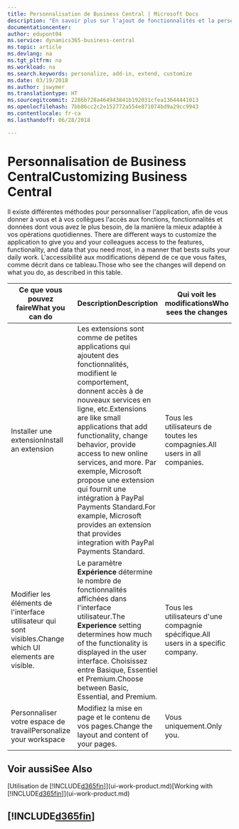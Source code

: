 ```yaml
---
title: Personnalisation de Business Central | Microsoft Docs
description: "En savoir plus sur l'ajout de fonctionnalités et la personnalisation de Business Central."
documentationcenter: 
author: edupont04
ms.service: dynamics365-business-central
ms.topic: article
ms.devlang: na
ms.tgt_pltfrm: na
ms.workload: na
ms.search.keywords: personalize, add-in, extend, customize
ms.date: 03/19/2018
ms.author: jswymer
ms.translationtype: HT
ms.sourcegitcommit: 2286b728a464943841b192031cfea13644441013
ms.openlocfilehash: 7bb86cc2c2e152772a554e871074bd9a29cc9943
ms.contentlocale: fr-ca
ms.lasthandoff: 06/28/2018

---
```

# <a name="customizing-business-central"></a><span data-ttu-id="9178d-103">Personnalisation de Business Central</span><span class="sxs-lookup"><span data-stu-id="9178d-103">Customizing Business Central</span></span>
<span data-ttu-id="9178d-104"><!--NAV # Customizing Dynamics NAV --> Il existe différentes méthodes pour personnaliser l'application, afin de vous donner à vous et à vos collègues l'accès aux fonctions, fonctionnalités et données dont vous avez le plus besoin, de la manière la mieux adaptée à vos opérations quotidiennes.</span><span class="sxs-lookup"><span data-stu-id="9178d-104"><!--NAV # Customizing Dynamics NAV --> There are different ways to customize the application to give you and your colleagues access to the features, functionality, and data that you need most, in a manner that bests suits your daily work.</span></span> <span data-ttu-id="9178d-105">L'accessibilité aux modifications dépend de ce que vous faites, comme décrit dans ce tableau.</span><span class="sxs-lookup"><span data-stu-id="9178d-105">Those who see the changes will depend on what you do, as described in this table.</span></span>

| <span data-ttu-id="9178d-106">Ce que vous pouvez faire</span><span class="sxs-lookup"><span data-stu-id="9178d-106">What you can do</span></span>    |  <span data-ttu-id="9178d-107">Description</span><span class="sxs-lookup"><span data-stu-id="9178d-107">Description</span></span>  |  <span data-ttu-id="9178d-108">Qui voit les modifications</span><span class="sxs-lookup"><span data-stu-id="9178d-108">Who sees the changes</span></span>  |  <span data-ttu-id="9178d-109">Plus d'informations</span><span class="sxs-lookup"><span data-stu-id="9178d-109">More information</span></span>  |
|-----|---------------|---------|-------|
|<span data-ttu-id="9178d-110">Installer une extension</span><span class="sxs-lookup"><span data-stu-id="9178d-110">Install an extension</span></span>|<span data-ttu-id="9178d-111">Les extensions sont comme de petites applications qui ajoutent des fonctionnalités, modifient le comportement, donnent accès à de nouveaux services en ligne, etc.</span><span class="sxs-lookup"><span data-stu-id="9178d-111">Extensions are like small applications that add functionality, change behavior, provide access to new online services, and more.</span></span> <span data-ttu-id="9178d-112">Par exemple, Microsoft propose une extension qui fournit une intégration à PayPal Payments Standard.</span><span class="sxs-lookup"><span data-stu-id="9178d-112">For example, Microsoft provides an extension that provides integration with PayPal Payments Standard.</span></span>|<span data-ttu-id="9178d-113">Tous les utilisateurs de toutes les compagnies.</span><span class="sxs-lookup"><span data-stu-id="9178d-113">All users in all companies.</span></span>|[<span data-ttu-id="9178d-114">Personnalisation à l'aide d'extensions</span><span class="sxs-lookup"><span data-stu-id="9178d-114">Customizing Using Extensions</span></span>](ui-extensions.md)|
|<span data-ttu-id="9178d-115">Modifier les éléments de l'interface utilisateur qui sont visibles.</span><span class="sxs-lookup"><span data-stu-id="9178d-115">Change which UI elements are visible.</span></span>|<span data-ttu-id="9178d-116">Le paramètre **Expérience** détermine le nombre de fonctionnalités affichées dans l'interface utilisateur.</span><span class="sxs-lookup"><span data-stu-id="9178d-116">The **Experience** setting determines how much of the functionality is displayed in the user interface.</span></span> <span data-ttu-id="9178d-117">Choisissez entre Basique, Essentiel et Premium.</span><span class="sxs-lookup"><span data-stu-id="9178d-117">Choose between Basic, Essential, and Premium.</span></span>|<span data-ttu-id="9178d-118">Tous les utilisateurs d'une compagnie spécifique.</span><span class="sxs-lookup"><span data-stu-id="9178d-118">All users in a specific company.</span></span>|[<span data-ttu-id="9178d-119">Modification des fonctionnalités affichées</span><span class="sxs-lookup"><span data-stu-id="9178d-119">Changing Which Features are Displayed</span></span>](ui-experiences.md)|
|<span data-ttu-id="9178d-120">Personnaliser votre espace de travail</span><span class="sxs-lookup"><span data-stu-id="9178d-120">Personalize your workspace</span></span>|<span data-ttu-id="9178d-121">Modifiez la mise en page et le contenu de vos pages.</span><span class="sxs-lookup"><span data-stu-id="9178d-121">Change the layout and content of your pages.</span></span>|<span data-ttu-id="9178d-122">Vous uniquement.</span><span class="sxs-lookup"><span data-stu-id="9178d-122">Only you.</span></span>|[<span data-ttu-id="9178d-123">Personnalisation de votre espace de travail</span><span class="sxs-lookup"><span data-stu-id="9178d-123">Personalizing Your Workspace</span></span>](ui-personalization-user.md)|

## <a name="see-also"></a><span data-ttu-id="9178d-124">Voir aussi</span><span class="sxs-lookup"><span data-stu-id="9178d-124">See Also</span></span>
<span data-ttu-id="9178d-125">[Utilisation de [!INCLUDE[d365fin](includes/d365fin_md.md)]](ui-work-product.md)</span><span class="sxs-lookup"><span data-stu-id="9178d-125">[Working with [!INCLUDE[d365fin](includes/d365fin_md.md)]](ui-work-product.md)</span></span>  

## [!INCLUDE[d365fin](includes/free_trial_md.md)]  
 

